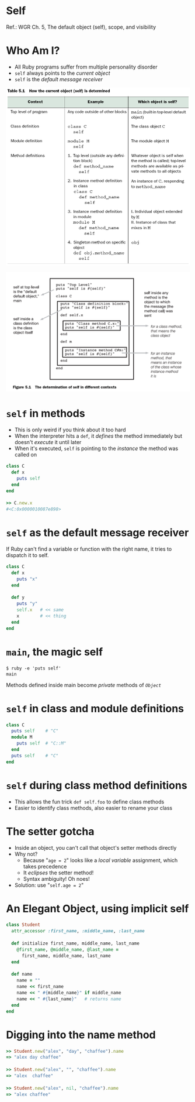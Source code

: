 <!SLIDE subsection>
# Self

Ref.: WGR Ch. 5, The default object (self), scope, and visibility

<!SLIDE subsection>
# Who Am I?

* All Ruby programs suffer from multiple personality disorder
* `self` always points to the *current object*
* `self` is the *default message receiver*

<!SLIDE image>

![how self is determined](self1.png)

<!SLIDE image>

![self in different contexts](self2.png)

# `self` in methods

* This is only weird if you think about it too hard
* When the interpreter hits a `def`, it *defines* the method immediately but doesn't *execute* it until later
* When it's executed, `self` is pointing to the *instance* the method was called on

```ruby
class C
  def x
    puts self
  end
end

>> C.new.x
#<C:0x0000010087e898>
```

# `self` as the default message receiver

If Ruby can't find a variable or function with the right name, it tries to dispatch it to self.

```ruby
class C
  def x
    puts "x"
  end
  
  def y
    puts "y"
    self.x   # << same
    x        # << thing
  end
end
```

# `main`, the magic self

    $ ruby -e 'puts self'
    main

Methods defined inside main become *private* methods of *`Object`*

# `self` in class and module definitions

```ruby
class C
  puts self    # "C"
  module M
    puts self  # "C::M"
  end
  puts self    # "C"
end
```

# `self` during class method definitions

* This allows the fun trick `def self.foo` to define class methods
* Easier to identify class methods, also easier to rename your class

# The setter gotcha

* Inside an object, you can't call that object's setter methods directly
* Why not?
  * Because "`age = 2`" looks like a *local variable* assignment, which takes precedence
  * It _eclipses_ the setter method!
  * Syntax ambiguity! Oh noes!
* Solution: use "`self.age = 2`"

# An Elegant Object, using implicit self

```ruby
class Student
  attr_accessor :first_name, :middle_name, :last_name

  def initialize first_name, middle_name, last_name
    @first_name, @middle_name, @last_name = 
      first_name, middle_name, last_name
  end

  def name        
    name = "" 
    name << first_name
    name << " #{middle_name}" if middle_name
    name << " #{last_name}"   # returns name
  end
end
```

# Digging into the name method

```ruby
>> Student.new("alex", "day", "chaffee").name
=> "alex day chaffee"

>> Student.new("alex", "", "chaffee").name
=> "alex  chaffee"

>> Student.new("alex", nil, "chaffee").name
=> "alex chaffee"
```
